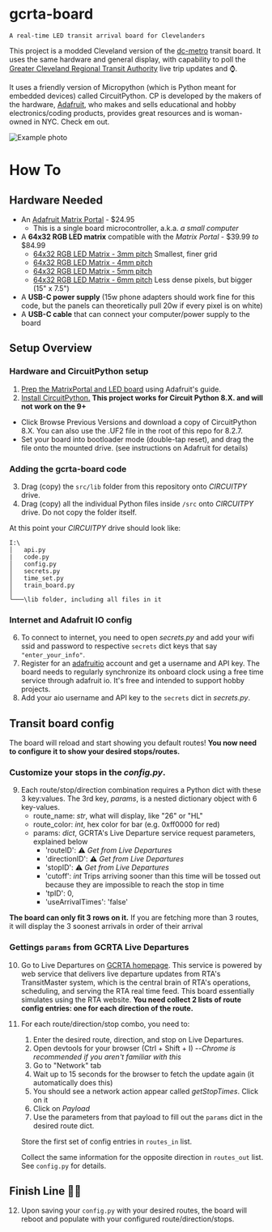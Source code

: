 # gcrta-board 
`A real-time LED transit arrival board for Clevelanders`

This project is a modded Cleveland version of the [dc-metro](https://github.com/metro-sign/dc-metro) transit board.
It uses the same hardware and general display, with capability to poll the [Greater Cleveland Regional Transit Authority](http://www.riderta.com/)
live trip updates and ⌚.


It uses a friendly version of Micropython (which is Python meant for
embedded devices) called CircuitPython. CP is developed by the makers of the hardware, [Adafruit](https://www.adafruit.com/), who makes and sells 
educational and hobby electronics/coding products, provides great resources and is woman-owned in NYC. Check em out.

![Example photo](/img/Example1.jpg)

# How To
## Hardware Needed
- An [Adafruit Matrix Portal](https://www.adafruit.com/product/4745) - $24.95
  - This is a single board microcontroller, a.k.a. *a small computer*
- A **64x32 RGB LED matrix** compatible with the _Matrix Portal_ - $39.99 _to_ $84.99
    - [64x32 RGB LED Matrix - 3mm pitch](https://www.adafruit.com/product/2279) Smallest, finer grid
    - [64x32 RGB LED Matrix - 4mm pitch](https://www.adafruit.com/product/2278)
    - [64x32 RGB LED Matrix - 5mm pitch](https://www.adafruit.com/product/2277)
    - [64x32 RGB LED Matrix - 6mm pitch](https://www.adafruit.com/product/2276) Less dense pixels, but bigger (15" x 7.5")
- A **USB-C power supply** (15w phone adapters should work fine for this code, but the panels can theoretically pull 20w if every pixel is on white)
- A **USB-C cable** that can connect your computer/power supply to the board

## Setup Overview
### Hardware and CircuitPython setup

1. [Prep the MatrixPortal and LED board](https://learn.adafruit.com/adafruit-matrixportal-m4/prep-the-matrixportal) using Adafruit's guide.
2. [Install CircuitPython.](https://learn.adafruit.com/adafruit-matrixportal-m4/install-circuitpython) **This project works for Circuit Python
8.X. and will not work on the 9+**
  - Click Browse Previous Versions and download a copy of CircuitPython 8.X. You can also use the .UF2 file in the root of this repo for 8.2.7.
  - Set your board into bootloader mode (double-tap reset), and drag the file onto the mounted drive. (see instructions on Adafruit for details)
### Adding the gcrta-board  code

3. Drag (copy) the `src/lib` folder from this repository onto *CIRCUITPY* drive.
4. Drag (copy) all the individual Python files inside `/src` onto *CIRCUITPY* drive. Do not copy the folder itself.

At this point your *CIRCUITPY* drive should look like:
```
I:\
│   api.py
|   code.py
│   config.py
│   secrets.py
│   time_set.py
│   train_board.py
│
└───\lib folder, including all files in it
```
### Internet and Adafruit IO config

6. To connect to  internet, you need to open *secrets.py* and add your wifi ssid and password to respective `secrets` dict keys that say `"enter_your_info"`.
7. Register for an [adafruitio](https://io.adafruit.com/) account and get a username and API key.
The board needs to regularly synchronize its onboard clock using a free time service through adafruit io. It's free and intended to support hobby projects.
8. Add your aio username and API key to the `secrets` dict in *secrets.py*.

## Transit board config

The board will  reload and start showing you default routes! **You now need to configure it to show your desired stops/routes.**

### Customize your stops in the *config.py*.  

9. Each route/stop/direction combination requires a Python dict with these 3 key:values. The 3rd key, *params*, is a nested dictionary object with 6 key-values.
    - route_name: *str*, what will display, like "26" or "HL"
    - route_color: *int*, hex color for bar (e.g. 0xff0000 for red)
    - params: *dict*, GCRTA's Live Departure service request parameters, explained below
      - 'routeID': ⚠ *Get from Live Departures*  
      - 'directionID': ⚠ _Get from Live Departures_  
      - 'stopID': ⚠ _Get from Live Departures_  
      - 'cutoff': *int* Trips arriving sooner than this time will be tossed out because they are impossible to reach the stop in time
      - 'tpID': 0,
      - 'useArrivalTimes': 'false'

**The board can only fit 3 rows on it.** If you are fetching more than 3 routes, it will display the 3
soonest arrivals in order of their arrival

### Gettings `params` from GCRTA Live Departures

10. Go to Live Departures on [GCRTA homepage](https://www.riderta.com/). This service is powered by web service that delivers
live departure updates from RTA's TransitMaster system, which is the central brain of RTA's operations, scheduling, and 
serving the RTA real time feed. This board essentially simulates using the RTA website. **You need collect 2 lists of route config entries: one for each direction of the route.**

11. For each route/direction/stop combo, you need to:
    1. Enter the desired route, direction, and stop on Live Departures.
    2. Open devtools for your browser (Ctrl + Shift + I) --*Chrome is recommended if you aren't familiar with this*
    3. Go to "Network" tab
    4. Wait up to 15 seconds for the browser to fetch the update again (it automatically does this)
    5. You should see a network action appear called *getStopTimes*. Click on it
    6. Click on *Payload*
    7. Use the parameters from that payload to fill out the `params` dict in the desired route dict.

    Store the first set of config entries in `routes_in` list.

    Collect the same information for the opposite direction in `routes_out` list. See `config.py` for details.

## Finish Line 🏁🎉
12. Upon saving your `config.py` with your desired routes, the board will reboot and populate with your configured route/direction/stops.

